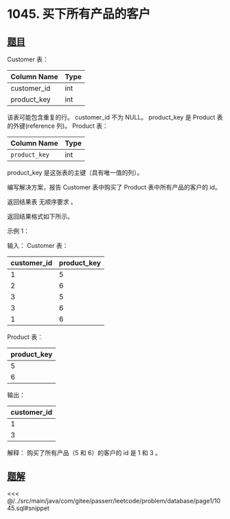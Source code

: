 # 1045. 买下所有产品的客户
## [题目](https://leetcode.cn/problems/customers-who-bought-all-products/)

Customer 表：

| Column Name | Type |
|:------------|:-----|
| customer_id | int  |
| product_key | int  |

该表可能包含重复的行。
customer_id 不为 NULL。
product_key 是 Product 表的外键(reference 列)。
Product 表：

| Column Name   | Type |
|:--------------|:-----|
| `product_key` | int  |

product_key 是这张表的主键（具有唯一值的列）。


编写解决方案，报告 Customer 表中购买了 Product 表中所有产品的客户的 id。

返回结果表 无顺序要求 。

返回结果格式如下所示。



示例 1：

输入：
Customer 表：

| customer_id | product_key |
|:------------|:------------|
| 1           | 5           |
| 2           | 6           |
| 3           | 5           |
| 3           | 6           |
| 1           | 6           |

Product 表：

| product_key |
|:------------|
| 5           |
| 6           |

输出：

| customer_id |
|:------------|
| 1           |
| 3           |

解释：
购买了所有产品（5 和 6）的客户的 id 是 1 和 3 。


## [题解](https://github.com/PasseRR/JavaLeetCode/blob/master/src/main/java/com/gitee/passerr/leetcode/problem/database/page1/1045.sql)

<<< @/../src/main/java/com/gitee/passerr/leetcode/problem/database/page1/1045.sql#snippet
